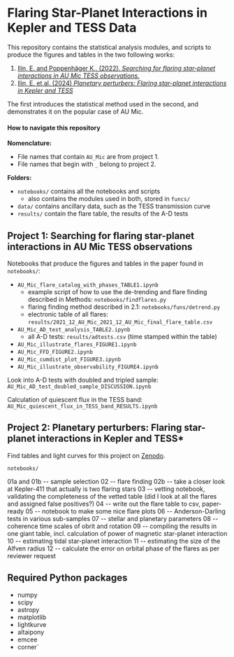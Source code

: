 # Flaring Star-Planet Interactions in Kepler and TESS Data

This repository contains the statistical analysis modules, and scripts to produce the figures and tables in the two following works:

1. [Ilin, E. and Poppenhäger K., (2022). *Searching for flaring star-planet interactions in AU Mic TESS observations.*](https://ui.adsabs.harvard.edu/abs/2022MNRAS.513.4579I/abstract)
2. [Ilin, E. et al. (2024) *Planetary perturbers: Flaring star-planet interactions in Kepler and TESS*](https://ui.adsabs.harvard.edu/abs/2024MNRAS.527.3395I/abstract)

The first introduces the statistical method used in the second, and demonstrates it on the popular case of AU Mic.

#### How to navigate this repository

**Nomenclature:**

- File names that contain `AU_Mic` are from project 1. 
- File names that begin with `_` belong to project 2.

**Folders:**

- `notebooks/` contains all the notebooks and scripts 
  - also contains the modules used in both, stored in `funcs/`
- `data/` contains ancillary data, such as the TESS transmission curve
- `results/` contain the flare table, the results of the A-D tests

## Project 1: Searching for flaring star-planet interactions in AU Mic TESS observations

Notebooks that produce the figures and tables in the paper found in `notebooks/`:

- `AU_Mic_flare_catalog_with_phases_TABLE1.ipynb`
  - example script of how to use the de-trending and flare finding described in Methods: `notebooks/findflares.py`
  - flaring finding method described in 2.1: `notebooks/funs/detrend.py`
  - electronic table of all flares: `results/2021_12_AU_Mic_2021_12_AU_Mic_final_flare_table.csv`
- `AU_Mic_AD_test_analysis_TABLE2.ipynb`
  - all A-D tests: `results/adtests.csv` (time stamped within the table) 
- `AU_Mic_illustrate_flares_FIGURE1.ipynb`
- `AU_Mic_FFD_FIGURE2.ipynb`
- `AU_Mic_cumdist_plot_FIGURE3.ipynb`
- `AU_Mic_illustrate_observability_FIGURE4.ipynb`

Look into A-D tests with doubled and tripled sample: `AU_Mic_AD_test_doubled_sample_DISCUSSION.ipynb`

Calculation of quiescent flux in the TESS band: `AU_Mic_quiescent_flux_in_TESS_band_RESULTS.ipynb`

## Project 2: Planetary perturbers: Flaring star-planet interactions in Kepler and TESS*

Find tables and light curves for this project on [Zenodo](https://zenodo.org/records/10065891).

`notebooks/`

01a and 01b -- sample selection
02 -- flare finding
02b -- take a closer look at Kepler-411 that actually is two flaring stars
03 -- vetting notebook, validating the completeness of the vetted table (did I look at all the flares and assigned false positives?)
04 -- write out the flare table to csv, paper-ready
05 -- notebook to make some nice flare plots
06 -- Anderson-Darling tests in various sub-samples
07 -- stellar and planetary parameters
08 -- coherence time scales of obrit and rotation
09 -- compiling the results in one giant table, incl. calculation of power of magnetic star-planet interaction
10 -- estimating tidal star-planet interaction
11 -- estimating the size of the Alfven radius
12 -- calculate the error on orbital phase of the flares as per reviewer request



## Required Python packages

- numpy
- scipy
- astropy
- matplotlib
- lightkurve
- altaipony
- emcee
- corner`
